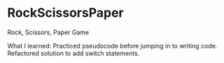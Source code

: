 # RockScissorsPaper

Rock, Scissors, Paper Game

What I learned:
Practiced pseudocode before jumping in to writing code.
Refactored solution to add switch statements.